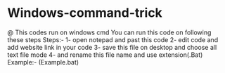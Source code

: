 # Windows-command-trick
@ This codes run on windows cmd 
You can run this code on following these steps
Steps:-
1- open notepad and past this code
2- edit code and add website link in your code 
3- save this file on desktop and choose all text file mode
4- and rename this file name and use extension(.Bat) 
    Example:- (Example.bat) 
